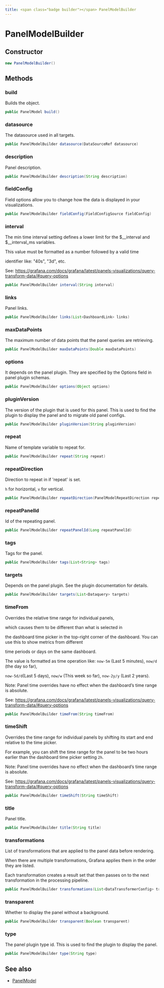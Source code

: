 ```yaml
---
title: <span class="badge builder"></span> PanelModelBuilder
---
```

# <span class="badge builder"></span> PanelModelBuilder

## Constructor

```java
new PanelModelBuilder()
```
## Methods

### <span class="badge object-method"></span> build

Builds the object.

```java
public PanelModel build()
```

### <span class="badge object-method"></span> datasource

The datasource used in all targets.

```java
public PanelModelBuilder datasource(DataSourceRef datasource)
```

### <span class="badge object-method"></span> description

Panel description.

```java
public PanelModelBuilder description(String description)
```

### <span class="badge object-method"></span> fieldConfig

Field options allow you to change how the data is displayed in your visualizations.

```java
public PanelModelBuilder fieldConfig(FieldConfigSource fieldConfig)
```

### <span class="badge object-method"></span> interval

The min time interval setting defines a lower limit for the $__interval and $__interval_ms variables.

This value must be formatted as a number followed by a valid time

identifier like: "40s", "3d", etc.

See: https://grafana.com/docs/grafana/latest/panels-visualizations/query-transform-data/#query-options

```java
public PanelModelBuilder interval(String interval)
```

### <span class="badge object-method"></span> links

Panel links.

```java
public PanelModelBuilder links(List<DashboardLink> links)
```

### <span class="badge object-method"></span> maxDataPoints

The maximum number of data points that the panel queries are retrieving.

```java
public PanelModelBuilder maxDataPoints(Double maxDataPoints)
```

### <span class="badge object-method"></span> options

It depends on the panel plugin. They are specified by the Options field in panel plugin schemas.

```java
public PanelModelBuilder options(Object options)
```

### <span class="badge object-method"></span> pluginVersion

The version of the plugin that is used for this panel. This is used to find the plugin to display the panel and to migrate old panel configs.

```java
public PanelModelBuilder pluginVersion(String pluginVersion)
```

### <span class="badge object-method"></span> repeat

Name of template variable to repeat for.

```java
public PanelModelBuilder repeat(String repeat)
```

### <span class="badge object-method"></span> repeatDirection

Direction to repeat in if 'repeat' is set.

`h` for horizontal, `v` for vertical.

```java
public PanelModelBuilder repeatDirection(PanelModelRepeatDirection repeatDirection)
```

### <span class="badge object-method"></span> repeatPanelId

Id of the repeating panel.

```java
public PanelModelBuilder repeatPanelId(Long repeatPanelId)
```

### <span class="badge object-method"></span> tags

Tags for the panel.

```java
public PanelModelBuilder tags(List<String> tags)
```

### <span class="badge object-method"></span> targets

Depends on the panel plugin. See the plugin documentation for details.

```java
public PanelModelBuilder targets(List<Dataquery> targets)
```

### <span class="badge object-method"></span> timeFrom

Overrides the relative time range for individual panels,

which causes them to be different than what is selected in

the dashboard time picker in the top-right corner of the dashboard. You can use this to show metrics from different

time periods or days on the same dashboard.

The value is formatted as time operation like: `now-5m` (Last 5 minutes), `now/d` (the day so far),

`now-5d/d`(Last 5 days), `now/w` (This week so far), `now-2y/y` (Last 2 years).

Note: Panel time overrides have no effect when the dashboard’s time range is absolute.

See: https://grafana.com/docs/grafana/latest/panels-visualizations/query-transform-data/#query-options

```java
public PanelModelBuilder timeFrom(String timeFrom)
```

### <span class="badge object-method"></span> timeShift

Overrides the time range for individual panels by shifting its start and end relative to the time picker.

For example, you can shift the time range for the panel to be two hours earlier than the dashboard time picker setting `2h`.

Note: Panel time overrides have no effect when the dashboard’s time range is absolute.

See: https://grafana.com/docs/grafana/latest/panels-visualizations/query-transform-data/#query-options

```java
public PanelModelBuilder timeShift(String timeShift)
```

### <span class="badge object-method"></span> title

Panel title.

```java
public PanelModelBuilder title(String title)
```

### <span class="badge object-method"></span> transformations

List of transformations that are applied to the panel data before rendering.

When there are multiple transformations, Grafana applies them in the order they are listed.

Each transformation creates a result set that then passes on to the next transformation in the processing pipeline.

```java
public PanelModelBuilder transformations(List<DataTransformerConfig> transformations)
```

### <span class="badge object-method"></span> transparent

Whether to display the panel without a background.

```java
public PanelModelBuilder transparent(Boolean transparent)
```

### <span class="badge object-method"></span> type

The panel plugin type id. This is used to find the plugin to display the panel.

```java
public PanelModelBuilder type(String type)
```

## See also

 * <span class="badge object-type-class"></span> [PanelModel](./object-PanelModel.md)
